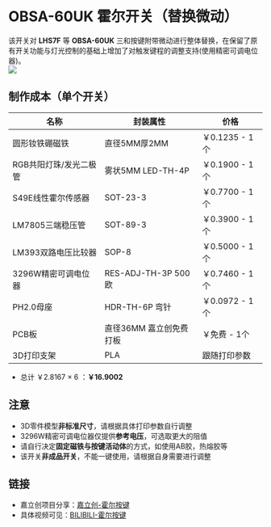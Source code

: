 # OBSA-60UK 霍尔开关（替换微动）
该开关对 **LHS7F** 等 **OBSA-60UK** 三和按键附带微动进行整体替换，在保留了原有开关功能与灯光控制的基础上增加了对触发键程的调整支持(使用精密可调电位器)。<br>
<img src="https://sabulabuqu.top/hallswitchimg/profile.jpg" />
## 制作成本（单个开关）
| 名称 | 封装属性 | 价格 |
| ---- | ---- | ---- |
|圆形钕铁硼磁铁|直径5MM厚2MM|￥0.1235 - 1个|
|RGB共阳灯珠/发光二极管|雾状5MM LED-TH-4P|￥0.1900 - 1个|
|S49E线性霍尔传感器|SOT-23-3|￥0.7700 - 1个|
|LM7805三端稳压管|SOT-89-3|￥0.3900 - 1个|
|LM393双路电压比较器|SOP-8|￥0.5000 - 1个|
|3296W精密可调电位器|RES-ADJ-TH-3P 500欧|￥0.7460 - 1个|
|PH2.0母座|HDR-TH-6P 弯针|￥0.0972 - 1个|
|PCB板|直径36MM 嘉立创免费打板|￥免费 - 1个|
|3D打印支架|PLA|跟随打印参数|

- 总计 ￥2.8167 × 6 ：**￥16.9002**

## 注意

- 3D零件模型**非标准尺寸**，请根据具体打印参数自行调整
- 3296W精密可调电位器仅提供**参考电压**，可选取更大的阻值
- 请自行决定**固定磁铁与按键活动体**的方式，如使用AB胶，热熔胶等
- 该开关**非成品开关**，不能一键使用，请根据自身需要进行调整

## 链接

- 嘉立创项目分享：[嘉立创-霍尔按键](https://oshwhub.com/sabulabuqu/ongeki-huo-er-an-jian)
- 具体视频可见：[BILIBILI-霍尔按键](https://www.bilibili.com/video/BV1KC411z7WS/)
